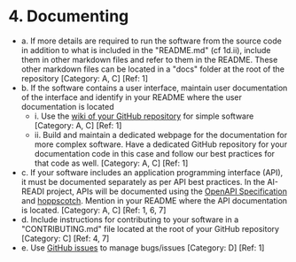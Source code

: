 # 4. Documenting

* a. If more details are required to run the software from the source code in addition to what is included in the "README.md" (cf 1d.ii), include them in other markdown files and refer to them in the README. These other markdown files can be located in a "docs" folder at the root of the repository [Category: A, C] [Ref: 1]
* b. If the software contains a user interface, maintain user documentation of the interface and identify in your README where the user documentation is located
   * i. Use the [wiki of your GitHub repository](https://docs.github.com/en/communities/documenting-your-project-with-wikis/about-wikis) for simple software [Category: A, C] [Ref: 1]
   * ii. Build and maintain a dedicated webpage for the documentation for more complex software. Have a dedicated GitHub repository for your documentation code in this case and follow our best practices for that code as well. [Category: A, C] [Ref: 1]
* c. If your software includes an application programming interface (API), it must be documented separately as per API best practices. In the AI-READI project, APIs will be documented using the [OpenAPI Specification](https://swagger.io/specification/) and [hoppscotch](https://hoppscotch.io/). Mention in your README where the API documentation is located. [Category: A, C] [Ref: 1, 6, 7]
* d. Include instructions for contributing to your software in a "CONTRIBUTING.md" file located at the root of your GitHub repository [Category: C] [Ref: 4, 7]
* e. Use [GitHub issues](https://docs.github.com/en/issues/tracking-your-work-with-issues/about-issues) to manage bugs/issues [Category: D] [Ref: 1]
